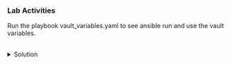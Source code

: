 ### Lab Activities
Run the playbook vault_variables.yaml to see ansible run and use the vault variables.

<br>
<details>
<summary>Solution</summary>


Run the Playbook vault_variables.yaml. (You will have to put in your vault password)
```plain
ansible-playbook --ask-vault-pass vault_variables.yaml
```{{exec}}

If we were using tower, we'd store credentials securely in there and it wouldn't matter. But, as it is we have an option to keep a password file. We can use that to decrypt the vault.

```plain
echo <your password> > .passfile
```

Make sure it's readable only by your user.
```plain
chmod 400 .passfile
```{{exec}}

Run the ansible playbook and consume that password file to decrypt the vault
```
ansible-playbook --vault-password-file=.passfile vault_variables.yaml
```{{exec}}



</details>